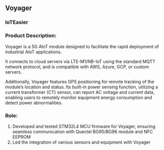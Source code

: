 ## Voyager

### IoTEasier

### Product Description:
Voyager is a 5G AIoT module designed to facilitate the rapid deployment of industrial AIoT applications.

It connects to cloud servers via LTE-M1/NB-IoT using the standard MQTT network protocol, and is compatible with AWS, Azure, GCP, or custom servers.

Additionally, Voyager features GPS positioning for remote tracking of the module’s location and status. Its built-in power sensing function, utilizing a current transformer (CT) sensor, can report AC voltage and current data, enabling users to remotely monitor equipment energy consumption and detect power abnormalities.

### Role:
1. Developed and tested STM32L4 MCU firmware for Voyager, ensuring seamless communication with Quectel BG95/BG96 module and NFC EEPROM
2. Led the integration of various sensors and equipment with Voyager
